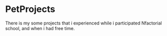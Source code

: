 # PetProjects
There is my some projects that i experienced while i participated Nfactorial school, and when i had free time.
